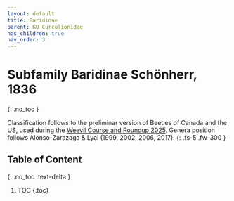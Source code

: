 ```yaml
---
layout: default
title: Baridinae
parent: KU Curculionidae
has_children: true
nav_order: 3
---
```



# Subfamily Baridinae Schönherr, 1836
{: .no_toc }

Classification follows to the preliminar version of Beetles of Canada and the US, used during the [Weevil Course and Roundup 2025](https://www.curculionoidea.org/weevil-course-roundup-arizona). Genera position follows Alonso-Zarazaga & Lyal (1999, 2002, 2006, 2017). 
{: .fs-5 .fw-300 }


## Table of Content
{: .no_toc .text-delta }

1. TOC
{:toc}

